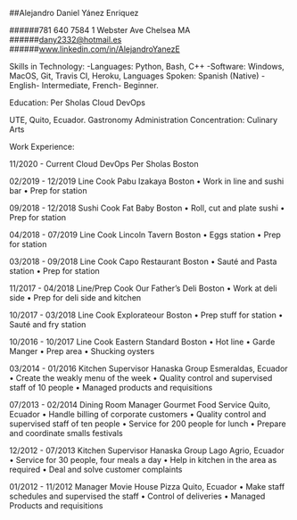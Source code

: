 ##Alejandro Daniel Yánez Enriquez

######781 640 7584 1 Webster Ave Chelsea MA
######dany2332@hotmail.es
######www.linkedin.com/in/AlejandroYanezE 
 
 

Skills in Technology:	       -Languages: Python, Bash, C++
				      -Software: Windows, MacOS, Git, Travis CI, Heroku, 
Languages Spoken:                   Spanish (Native) - English- Intermediate, 
       French- Beginner. 
 

Education:                Per Sholas
Cloud DevOps


UTE, Quito, Ecuador. 
Gastronomy Administration Concentration: Culinary Arts 
 

Work Experience:
 

11/2020 - Current	Cloud DevOps
Per Sholas
Boston
 
02/2019 - 12/2019	Line Cook
Pabu Izakaya
Boston 
• Work in line and sushi bar 
• Prep for station 
 
09/2018 - 12/2018	Sushi Cook
Fat Baby 
Boston
• Roll, cut and plate sushi 
• Prep for station 
 
04/2018 - 07/2019	Line Cook
Lincoln Tavern 
Boston 
• Eggs station
• Prep for station 
 
03/2018 - 09/2018	Line Cook
Capo Restaurant 
Boston 
• Sauté and Pasta station 
• Prep for station 
 
11/2017 - 04/2018	Line/Prep Cook 
Our Father’s Deli 
Boston 
• Work at deli side
• Prep for deli side and kitchen 
 
10/2017 - 03/2018	Line Cook
Explorateour 
Boston 
• Prep stuff for station 
• Sauté and fry station 
 
10/2016 - 10/2017	Line Cook
Eastern Standard 
Boston 
• Hot line
• Garde Manger
• Prep area
• Shucking oysters 
 
03/2014 - 01/2016	Kitchen Supervisor
Hanaska Group 
Esmeraldas, Ecuador 
• Create the weakly menu of the week
• Quality control and supervised staff of 10 people 
• Managed products and requisitions 
 
07/2013 - 02/2014	Dining Room Manager
Gourmet Food Service 
Quito, Ecuador 
• Handle billing of corporate customers
• Quality control and supervised staff of ten people 
• Service for 200 people for lunch
• Prepare and coordinate smalls festivals 
 
12/2012 - 07/2013	Kitchen Supervisor
Hanaska Group 
Lago Agrio, Ecuador
• Service for 30 people, four meals a day
• Help in kitchen in the area as required
• Deal and solve customer complaints 
 
01/2012 - 11/2012	Manager
Movie House Pizza 
Quito, Ecuador 
• Make staff schedules and supervised the staff
• Control of deliveries
• Managed Products and requisitions


